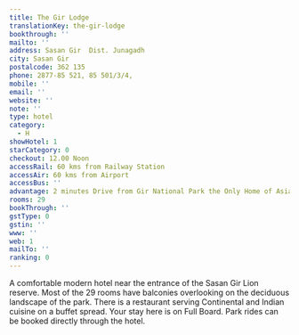 ```yaml
---
title: The Gir Lodge
translationKey: the-gir-lodge
bookthrough: ''
mailto: ''
address: Sasan Gir  Dist. Junagadh
city: Sasan Gir
postalcode: 362 135
phone: 2877-85 521, 85 501/3/4,
mobile: ''
email: ''
website: ''
note: ''
type: hotel
category:
  - H
showHotel: 1
starCategory: 0
checkout: 12.00 Noon
accessRail: 60 kms from Railway Station
accessAir: 60 kms from Airport
accessBus: ''
advantage: 2 minutes Drive from Gir National Park the Only Home of Asiatic lion
rooms: 29
bookThrough: ''
gstType: 0
gstin: ''
www: ''
web: 1
mailTo: ''
ranking: 0
---
```







A comfortable modern hotel near the entrance of the Sasan Gir Lion reserve. Most of the 29 rooms have balconies overlooking on the deciduous landscape of the park. There is a restaurant serving Continental and Indian cuisine on a buffet spread. Your stay here is on Full Board. Park rides can be booked directly through the hotel.